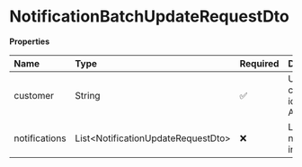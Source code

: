 # NotificationBatchUpdateRequestDto

**Properties**

| Name          | Type                                 | Required | Description                         |
| :------------ | :----------------------------------- | :------- | :---------------------------------- |
| customer      | String                               | ✅       | Unique customer identifier in Asaas |
| notifications | List\<NotificationUpdateRequestDto\> | ❌       | List of notification information    |

<!-- This file was generated by liblab | https://liblab.com/ -->

